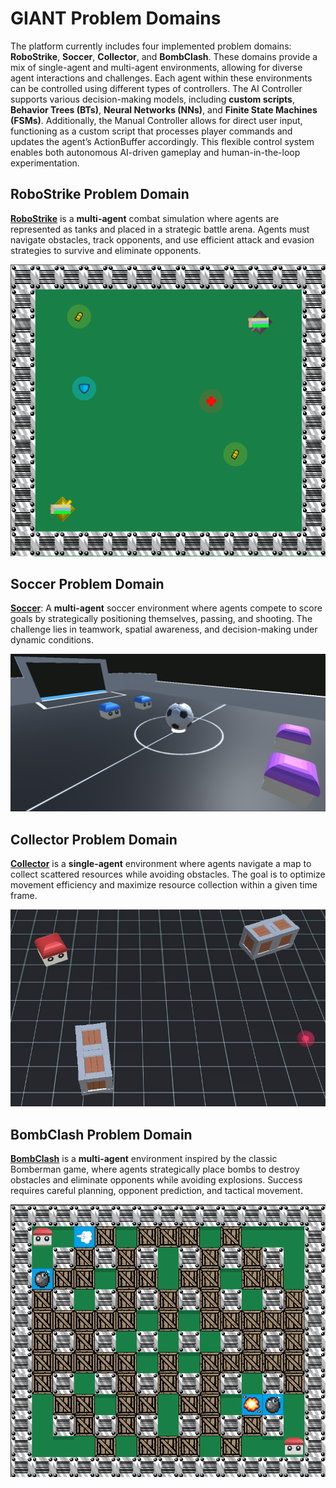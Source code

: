 # GIANT Problem Domains

The platform currently includes four implemented problem domains: **RoboStrike**, **Soccer**, **Collector**, and **BombClash**. These domains provide a mix of single-agent and multi-agent environments, allowing for diverse agent interactions and challenges. Each agent within these environments can be controlled using different types of controllers. The AI Controller supports various decision-making models, including **custom scripts**, **Behavior Trees (BTs)**, **Neural Networks (NNs)**, and **Finite State Machines (FSMs)**. Additionally, the Manual Controller allows for direct user input, functioning as a custom script that processes player commands and updates the agent’s ActionBuffer accordingly. This flexible control system enables both autonomous AI-driven gameplay and human-in-the-loop experimentation.

## RoboStrike Problem Domain
[**RoboStrike**](/docs/GIANT_robostrike_problem_domain.md) is a **multi-agent** combat simulation where agents are represented as tanks and placed in a strategic battle arena. Agents must navigate obstacles, track opponents, and use efficient attack and evasion strategies to survive and eliminate opponents.

<center><img src="/docs/images/robostrikeProblemDomain/robostrike_problem_domain_main.png" alt="Robostrike" width="600"/></center>


## Soccer Problem Domain
[**Soccer**](/docs/GIANT_soccer_problem_domain.md): A **multi-agent** soccer environment where agents compete to score goals by strategically positioning themselves, passing, and shooting. The challenge lies in teamwork, spatial awareness, and decision-making under dynamic conditions.

<center><img src="/docs/images/soccerProblemDomain/soccer_problem_domain_main.png" alt="Soccer" width="600"/></center>

## Collector Problem Domain
[**Collector**](/docs/GIANT_collector_problem_domain.md) is a **single-agent** environment where agents navigate a map to collect scattered resources while avoiding obstacles. The goal is to optimize movement efficiency and maximize resource collection within a given time frame.

<center><img src="/docs/images/collectorProblemDomain/collector_problem_domain_main.png" alt="Collector" width="600"/></center>

## BombClash Problem Domain
[**BombClash**](/docs/GIANT_bombclash_problem_domain.md) is a **multi-agent** environment inspired by the classic Bomberman game, where agents strategically place bombs to destroy obstacles and eliminate opponents while avoiding explosions. Success requires careful planning, opponent prediction, and tactical movement.

<center><img src="/docs/images/bombClashProblemDomain/bombClash_problem_domain_main.png" alt="BombClash" width="600"/></center>
